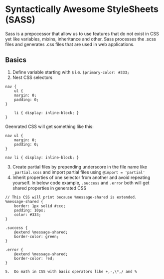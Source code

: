 # Syntactically Awesome StyleSheets (SASS)

Sass is a prepocessor that allow us to use features that do not exist in CSS yet like variables, mixins, inheritance and other.
Sass processes the .scss files and generates .css files that are used in web applications.

## Basics

1. Define variable starting with `$` i.e. `$primary-color: #333;`
2.  Nest CSS selectors
```
nav {
    ul {
    margin: 0;
    padding: 0;
}

    li { display: inline-block; }
}
```
Geenrated CSS will get something like this:
```
nav ul {
    margin: 0;
    padding: 0;
}

nav li { display: inline-block; }
```
3.  Create partial files by prepending underscore in the file name like `_partial.scss` and import partial files using `@import = 'partial'`
4.  Inherit properties of one selector from another and avoid repeating yourself. In below code example, `.success` and `.error` both will get shared properties in generated CSS
    
```
// This CSS will print because %message-shared is extended.
%message-shared {
    border: 1px solid #ccc;
    padding: 10px;
    color: #333;
}

.success {
    @extend %message-shared;
    border-color: green;
}

.error {
    @extend %message-shared;
    border-color: red;
}

5.  Do math in CSS with basic operators like +,-,\*,/ and %